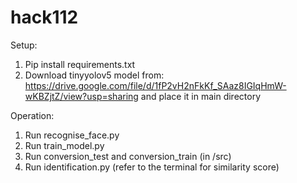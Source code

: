 # hack112

Setup:
1. Pip install requirements.txt
2. Download tinyyolov5 model from: https://drive.google.com/file/d/1fP2vH2nFkKf_SAaz8IGIqHmW-wKBZjtZ/view?usp=sharing and place it in main directory

Operation:
1. Run recognise_face.py
2. Run train_model.py
3. Run conversion_test and conversion_train (in /src)
4. Run identification.py (refer to the terminal for similarity score)
